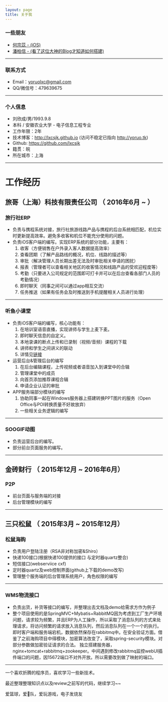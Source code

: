 ```yaml
---
layout: page
title: 关于我 
---
```


### 一些朋友

- [何宗苡 - (iOS)](http://ripperhe.tk)
- [潘柏信 - (看了这位大神的Blog才知道如何搭建)](http://baixin.io)

---

### 联系方式

- Email：yoruolxc@gmail.com
- QQ/微信号：479639675

---

### 个人信息

 - 刘欣成/男/1993.9.8
 - 本科 / 安徽农业大学 - 电子信息工程专业 
 - 工作年限：2年
 - 技术博客：<http://lxcsjk.github.io> (访问不稳定已指向 <http://yoruo.tk>)
 - Github: <https://github.com/lxcsjk>
 - 籍贯：皖
 - 所在城市：上海

---

# 工作经历

## 旅哥（上海）科技有限责任公司 （ 2016年6月 ~ ）

### 旅行社ERP 

- 负责与携程系统对接，旅行社旅游线路产品与携程的后台系统相匹配，机位实时更新提高效率。避免多收客和机位不能充分使用的问题。
- 负责iOS客户端的编写。实现ERP系统的部分功能，主要有：
	1. 收客（方便销售在户外录入客人数据提高效率）
	2. 查看团期（了解产品路线的概况，机位、线路的描述等）
	3. 审批（解决管理人员长期出差无法及时审批相关申请的困扰）
	4. 报表（管理者可以查看相关地区的收客情况和线路产品的受欢迎程度等）
	5. 考勤（只要进入公司规定的范围即可打卡并可以在后台查看各部门人员的考勤情况）
	6. 即时聊天（同事之间可以通过app相互交流）
	7. 任务推送（如果有任务会及时推送到手机提醒相关人员进行处理）

---

### 听鱼小课堂

- 负责iOS客户端的编写，核心功能有：
	1. 在培训室语音直播，实现讲师与学生上麦下麦。
	2. 即时聊天信息的自定义。
	3. 本地录课的断点上传和已录制（视频/音频）课程的下载
	4. 讲师和学生之间讲义的联动
	5. 详情见[链接](http://itunes.apple.com/cn/lookup?id=1169966522)
- 运营后台&管理后台的编写
	1. 在后台编辑课程，上传视频或者语音加入到课堂中的合辑
	2. 管理课堂中的成员
	3. 向首页添加推荐课程合辑
	4. 申请企业认证的审批
- APP服务端部分模块的编写
	1. 协助同事一起在Windows服务器上搭建转换PPT图片的服务（Open Office与POI转换质量不好故放弃）
	2. 一些相关业务逻辑的编写

---

### SOOGIF动图

- 负责运营后台的编写。
- 部分前台页面服务的编写。

---


## 金砖财行 （ 2015年12月 ~ 2016年6月）

### P2P 

- 前台页面与服务端的对接
- 后台管理模块的编写

---

## 三只松鼠 （ 2015年3月 ~ 2015年12月）

### 松鼠海购 

- 负责用户登陆注册（RSA非对称加密&Shiro）
- 快递100接口(根据快递100提供的接口 与定时器quartz整合)
- 短信接口(webserviice cxf)
- 定时器quartz及web控制界面(github上下载的demo改写)
- 管理整个服务端的后台管理系统用户，角色权限的编写

---

### WMS物流接口 - 负责出货，补货等接口的编写，并整理出去文档及demo给需求方作为例子
- 整个项目使用的是SpringMVC+Mybatis+RabbitMQ因为考虑到工厂生产环境问题，请求较为频繁，并且ERP为人工操作，所以采取了消息队列的方式来处理请求，将访问频繁的请求放入消息队列，然后消息队列在一个一个的执行。即时客户端和服务端宕机，数据依然保存在rabbitmq中。在安全验证方面。借鉴了之前海购项目中得模块，加密算法改变了，采取spring-security模块。对部分参数做加密验证请求的合法。 独立搭建服务器，nginx+tomcat+rabbitmq+zookeeper。中间遇到修改rabbitmq监控webUI插件端口的问题，因15672端口不对外开放。所以需要改到做了映射的端口。


---


一个喜欢折腾的程序员，喜欢学习一些新技术。
<p>
最近整理整理知识点以及review之前写的代码，继续学习~~
<p>
爱篮球，爱🚀队，爱玩游戏，电子发烧友
<p>





